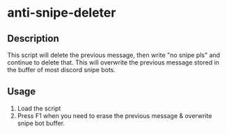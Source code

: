 # anti-snipe-deleter

## Description

This script will delete the previous message, then write "no snipe pls" and continue to delete that. This will overwrite
the previous message stored in the buffer of most discord snipe bots.

## Usage

1. Load the script
2. Press F1 when you need to erase the previous message & overwrite snipe bot buffer.